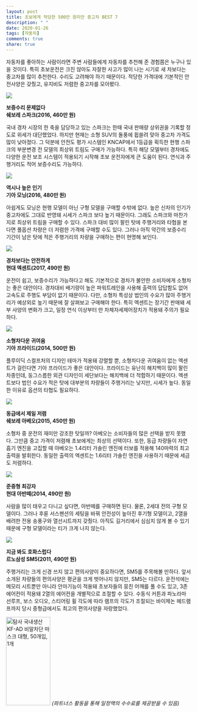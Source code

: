 ```yaml
---
layout: post
title: 초보에게 적당한 500만 원미만 중고차 BEST 7
description: " "
date: 2020-01-26
tags: [자동차]
comments: true
share: true
---
```



자동차를 좋아하는 사람이라면 주변 사람들에게 자동차를 추천해 준 경험쯤은 누구나 있을 것이다. 특히 초보운전은 크진 않아도 자잘한 사고가 많이 나는 시기로 새 차보다는 중고차를 많이 추천한다. 수리도 고려해야 하기 때문이다. 적당한 가격대에 기본적인 안전사양은 갖췄고, 유지비도 저렴한 중고차를 모아봤다.

![](https://post-phinf.pstatic.net/MjAyMDA0MjJfMTQ1/MDAxNTg3NTQwMjE2MTA4.xuwAPLE_7kyufHMa7XqvLqmacl8l5VDK5M3JL4X2wrYg.qlziyzzJIy7kQ_4u32UFc1xs68HVFoI0GSs-X3SweGMg.JPEG/Untitled-2.jpg?type=w1200)

**보증수리 문제없다**  
**쉐보레 스파크(2016, 460만 원)**  
  
국내 경차 시장의 한 축을 담당하고 있는 스파크는 한때 국내 판매량 상위권을 기록할 정도로 위세가 대단했었다. 하지만 현재는 소형 SUV의 돌풍에 휩쓸려 맞아 중고차 가격도 많이 낮아졌다. 그 덕분에 안전도 평가 시스템인 KNCAP에서 1등급을 획득한 현행 스파크의 부분변경 전 모델의 최상위 트림도 구매가 가능하다. 특히 해당 모델부터 경차에도 다양한 운전 보조 시스템이 적용되기 시작해 초보 운전자에게 큰 도움이 된다. 연식과 주행거리도 적어 보증수리도 가능하다.

![](https://post-phinf.pstatic.net/MjAyMDA0MjJfMTk4/MDAxNTg3NTQwNTM3NTcw.pKdNDNk-XP9z_Mo7Xdnclj_92XIJRhg5rWgHDx1W4EUg.4_MP2Lf2D0jnfxjdGR9Ll3muEU4lNEnjL00-KFKfasog.JPEG/kia_morning_2011_wallpapers_1_copy.jpg?type=w1200)

**역시나 높은 인기**  
**기아 모닝(2016, 480만 원)**  
  
아쉽게도 모닝은 현행 모델이 아닌 구형 모델을 구매할 수밖에 없다. 높은 신차의 인기가 중고차에도 그대로 반영돼 시세가 스파크 보다 높기 때문이다. 그래도 스파크와 마찬가지로 최상위 트림을 구매할 수 있다. 스파크 대비 많이 팔린 탓에 주행거리와 타협을 본다면 풀옵션 차량은 더 저렴한 가격에 구매할 수도 있다. 그러나 아직 약간의 보증수리 기간이 남은 탓에 적은 주행거리의 차량을 구매하는 편이 현명해 보인다.

![](https://post-phinf.pstatic.net/MjAyMDA0MjJfMTYy/MDAxNTg3NTQwMzU4NTEw.JlzgF-Eyx8RsUWBfXKTT11bnc46h52X_O8agJBmmhGIg.8Imlj9x2m1N8ag8765rIEs7JT8xaTDCEyb7vqcZpFfwg.JPEG/312430590.jpg?type=w1200)

**경차보다는 안전하게**  
**현대 엑센트(2017, 490만 원)**  
  
운전이 쉽고, 보증수리가 가능하다고 해도 기본적으로 경차가 불안한 소비자에게 소형차는 좋은 대안이다. 경차대비 배기량이 높은 파워트레인을 사용해 출력의 답답함도 없어 고속도로 주행도 부담이 없기 때문이다. 다만, 소형차 특성상 법인의 수요가 많아 주행거리가 예상외로 높기 때문에 잘 살펴보고 구매해야 한다. 특히 엑센트는 장기간 판매돼 세부 사양의 변화가 크고, 일정 연식 이상부터 만 차체자세제어장치가 적용돼 주의가 필요하다.

![](https://post-phinf.pstatic.net/MjAyMDA0MjJfNjcg/MDAxNTg3NTQwNzAwNzQ3.rLtRWs86Kal2vFPQiu_PFOYRZC0_JHiaR2-DvPCXpxsg.SlKoJ1_N-WwyyTXLYK_xXchzxmTv3lsPF704N4FCcU8g.JPEG/577_2141_3324.jpg?type=w1200)

**소형차다운 귀여움**  
**기아 프라이드(2014, 500만 원)**  
  
플루이딕 스컬프처의 디자인 테마가 적용돼 강렬할 뿐, 소형차다운 귀여움이 없는 엑센트가 걸린다면 기아 프라이드가 좋은 대안이다. 프라이드는 유난히 해치백이 많이 팔린 차종인데, 둥그스름한 외관 디자인이 세단보다는 해치백에 더 적합하기 때문이다. 엑센트보다 법인 수요가 적은 탓에 대부분의 차량들이 주행거리는 낮지만, 시세가 높다. 동일한 이유로 옵션의 타협도 필요하다.

![](https://post-phinf.pstatic.net/MjAyMDA0MjJfNzYg/MDAxNTg3NTQwNTk1NDI0.lkC-LlnM8q58FakCO_3dIq6rQ0_mNpDzMRvAbRm_6n4g.fUgFcUaYZ7SRRmtTLBqsK7T1MEniRObTZ062ioe60I4g.JPEG/Chevrolet-Aveo-2011-1280-08.jpg?type=w1200)

**동급에서 제일 저렴**  
**쉐보레 아베오(2015, 450만 원)**  
  
소형차 중 운전의 재미만 강조한 탓일까? 아베오는 소비자들의 많은 선택을 받지 못했다. 그만큼 중고 가격이 저렴해 초보에게는 최상의 선택이다. 또한, 동급 차량들이 자연흡기 엔진을 고집할 때 아베오는 1.4리터 가솔린 엔진에 터보를 적용해 140마력의 최고출력을 발휘한다. 동일한 출력의 엑센트는 1.6리터 가솔린 엔진을 사용하기 때문에 세금도 저렴하다.

![](https://post-phinf.pstatic.net/MjAyMDA0MjJfMTcz/MDAxNTg3NTQwNzk3NTQ0.gHwa09zqctCveGWISaodm0Ja9Ow-v1PbFLbjcG1fuRgg.IG1-hOtHwdoyXypnBMhwa4-DkOpyfy8h8u9aEBGAEyMg.JPEG/wallpapers_hyundai_avante_2013_1_copy.jpg?type=w1200)

**준중형 최강자**  
**현대 아반떼(2014, 490만 원)**  
  
사람을 많이 태우고 다니고 싶다면, 아반떼를 구매하면 된다. 물론, 2세대 전의 구형 모델이다. 그러나 후륜 서스펜션의 세팅을 바꿔 안전성이 높아진 후기형 모델이고, 2열을 배려한 전용 송풍구와 열선시트까지 갖췄다. 아직도 길거리에서 심심치 않게 볼 수 있기 때문에 구형 모델이라는 티가 크게 나지 않는다.

![](https://post-phinf.pstatic.net/MjAyMDA0MjJfMjQ5/MDAxNTg3NTQwODYyNjAw.yHBZRjxr645BsWkfCtL_xMuaAgLtsMZavdsVvuCxlXUg.HH72-YQ76-XWAZvnuN2xTgxHYUaqRzmjs6CEDZipCm4g.JPEG/photos_samsung_sm5_2010_1_copy.jpg?type=w1200)

**지금 봐도 호화스럽다**  
**르노삼성 SM5(2011, 490만 원)**  
  
주행거리는 크게 신경 쓰지 않고 편의사양이 중요하다면, SM5를 주목해볼 만하다. 앞서 소개된 차량들의 편의사양은 평균을 크게 벗어나지 않지만, SM5는 다르다. 운전석에는 메모리 시트뿐만 아니라 안마기능이 적용돼 초보자들의 뭉친 어깨를 풀 수도 있고, 3존 에어컨이 적용돼 2열의 에어컨을 개별적으로 조절할 수 있다. 수동식 커튼과 파노라마 선루프, 보스 오디오, 스티어링 휠 각도에 따라 램프의 각도가 조절되는 바이제논 헤드램프까지 당시 중형급에서도 최고의 편의사양을 자랑했었다.

<a href="https://coupa.ng/bQq9j5" target="_blank" referrerpolicy="unsafe-url"><img src="https://static.coupangcdn.com/image/affiliate/banner/1d092b8367d69eb4804ebca5c24d068a@2x.jpg" alt="탐사 국내생산 KF-AD 비말차단 마스크 대형, 50개입, 1개" width="120" height="240"></a>
_(파트너스 활동을 통해 일정액의 수수료를 제공받을 수 있음)_